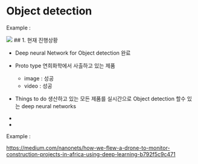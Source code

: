 
# Object detection

Example : 

<img src="https://cdn-images-1.medium.com/max/880/1*cQAMfsyTXNLl3otIyNiWZw.gif">
## 1. 현재 진행상황 

- Deep neural Network for Object detection 완료 
- Proto type 연희화학에서 사출하고 있는 제품 

  - image : 성공
  - video : 성공

- Things to do 생산하고 있는 모든 제품를 실시간으로 Object detection 할수 있는 deep neural networks 

-
-


Example : 

https://medium.com/nanonets/how-we-flew-a-drone-to-monitor-construction-projects-in-africa-using-deep-learning-b792f5c9c471
